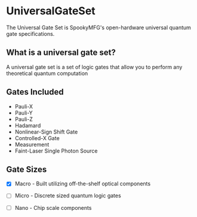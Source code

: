 # UniversalGateSet
The Universal Gate Set is SpookyMFG's open-hardware universal quantum gate specifications.

## What is a universal gate set?
A universal gate set is a set of logic gates that allow you to perform any theoretical quantum computation

## Gates Included
* Pauli-X
* Pauli-Y
* Pauli-Z
* Hadamard
* Nonlinear-Sign Shift Gate
* Controlled-X Gate
* Measurement
* Faint-Laser Single Photon Source

## Gate Sizes
* [x] Macro - Built utilizing off-the-shelf optical components
* [ ] Micro - Discrete sized quantum logic gates
* [ ] Nano - Chip scale components

